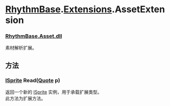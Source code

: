 # [RhythmBase](../../RadiationTherapy.md).[Extensions](../namespace/Extensions.md).AssetExtension  


### [RhythmBase.Asset.dll](../assembly/RhythmAsset.md)  
素材解析扩展。  
  
## 方法  
  


### [ISprite](../interface/ISprite.md) Read([Quote](../class/Quote.md) p)  
返回一个新的 [ISprite](../interface/ISprite.md) 实例，用于承载扩展类型。  
此方法为扩展方法。  